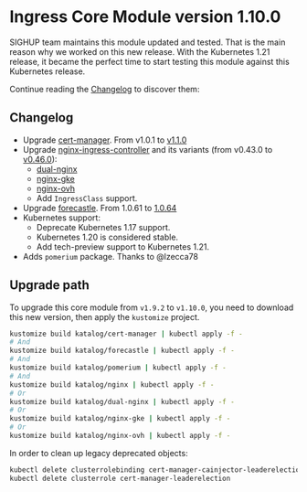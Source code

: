 # Ingress Core Module version 1.10.0

SIGHUP team maintains this module updated and tested. That is the main reason why we worked on this new release.
With the Kubernetes 1.21 release, it became the perfect time to start testing this module against this Kubernetes
release.

Continue reading the [Changelog](#changelog) to discover them:

## Changelog

- Upgrade [cert-manager](../../katalog/cert-manager). From v1.0.1 to
[v1.1.0](https://github.com/jetstack/cert-manager/releases/tag/v1.1.0)
- Upgrade [nginx-ingress-controller](../../katalog/nginx) and its variants
(from v0.43.0 to [v0.46.0](https://github.com/kubernetes/ingress-nginx/releases/tag/controller-v0.46.0)):
  - [dual-nginx](../../katalog/dual-nginx)
  - [nginx-gke](../../katalog/nginx-gke)
  - [nginx-ovh](../../katalog/nginx-ovh)
  - Add `IngressClass` support.
- Upgrade [forecastle](../../katalog/forecastle). From 1.0.61 to
[1.0.64](https://github.com/stakater/Forecastle/releases/tag/v1.0.64)
- Kubernetes support:
  - Deprecate Kubernetes 1.17 support.
  - Kubernetes 1.20 is considered stable.
  - Add tech-preview support to Kubernetes 1.21.
- Adds `pomerium` package. Thanks to @lzecca78

## Upgrade path

To upgrade this core module from `v1.9.2` to `v1.10.0`, you need to download this new version, then apply the
`kustomize` project.

```bash
kustomize build katalog/cert-manager | kubectl apply -f -
# And
kustomize build katalog/forecastle | kubectl apply -f -
# And
kustomize build katalog/pomerium | kubectl apply -f -
# And
kustomize build katalog/nginx | kubectl apply -f -
# Or
kustomize build katalog/dual-nginx | kubectl apply -f -
# Or
kustomize build katalog/nginx-gke | kubectl apply -f -
# Or
kustomize build katalog/nginx-ovh | kubectl apply -f -
```

In order to clean up legacy deprecated objects:

```bash
kubectl delete clusterrolebinding cert-manager-cainjector-leaderelection cert-manager-leaderelection
kubectl delete clusterrole cert-manager-leaderelection
```
